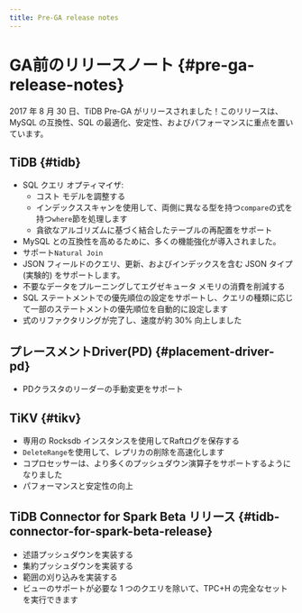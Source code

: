 ```yaml
---
title: Pre-GA release notes
---
```


# GA前のリリースノート {#pre-ga-release-notes}

2017 年 8 月 30 日、TiDB Pre-GA がリリースされました！このリリースは、MySQL の互換性、SQL の最適化、安定性、およびパフォーマンスに重点を置いています。

## TiDB {#tidb}

-   SQL クエリ オプティマイザ:
    -   コスト モデルを調整する
    -   インデックススキャンを使用して、両側に異なる型を持つ`compare`の式を持つ`where`節を処理します
    -   貪欲なアルゴリズムに基づく結合したテーブルの再配置をサポート
-   MySQL との互換性を高めるために、多くの機能強化が導入されました。
-   サポート`Natural Join`
-   JSON フィールドのクエリ、更新、およびインデックスを含む JSON タイプ (実験的) をサポートします。
-   不要なデータをプルーニングしてエグゼキュータ メモリの消費を削減する
-   SQL ステートメントでの優先順位の設定をサポートし、クエリの種類に応じて一部のステートメントの優先順位を自動的に設定します
-   式のリファクタリングが完了し、速度が約 30% 向上しました

## プレースメントDriver(PD) {#placement-driver-pd}

-   PDクラスタのリーダーの手動変更をサポート

## TiKV {#tikv}

-   専用の Rocksdb インスタンスを使用してRaftログを保存する
-   `DeleteRange`を使用して、レプリカの削除を高速化します
-   コプロセッサーは、より多くのプッシュダウン演算子をサポートするようになりました
-   パフォーマンスと安定性の向上

## TiDB Connector for Spark Beta リリース {#tidb-connector-for-spark-beta-release}

-   述語プッシュダウンを実装する
-   集約プッシュダウンを実装する
-   範囲の刈り込みを実装する
-   ビューのサポートが必要な 1 つのクエリを除いて、TPC+H の完全なセットを実行できます
